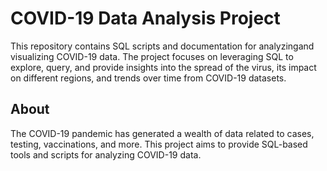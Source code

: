 # COVID-19 Data Analysis Project

This repository contains SQL scripts and documentation for analyzingand visualizing COVID-19 data. The project focuses on leveraging SQL to explore, query, and provide insights into the spread of the virus, its impact on different regions, and trends over time from COVID-19 datasets.  

## About

The COVID-19 pandemic has generated a wealth of data related to cases, testing, vaccinations, and more. This project aims to provide SQL-based tools and scripts for analyzing COVID-19 data.

